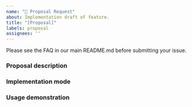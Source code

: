 ```yaml
---
name: "📝 Proposal Request"
about: Implementation draft of feature.
title: "[Proposal]"
labels: proposal
assignees: ''
---
```


Please see the FAQ in our main README.md before submitting your issue.

<!--
In order to accurately distinguish that the needs put forward by users are the needs of most users and reasonable needs, solicit community opinions through the process, and the features adopted by the community will be realized as new functions.

In order to make the proposal process as simple as possible, the process includes three stages: feature request - > proposal - > pull-request, where feature, proposal is issue and pull-request is the specific function implementation.

### Feature-request

In order to help the community correctly understand the requirements of the feature, the feature request issue needs to describe the functional requirements and relevant references or documents in detail. And the feature request issue can contain the basic description of the function, which can be used as a reference for the function implementation in the proposal.

### Proposal

Proposal contains the basic implementation methods of functions, such as interface definition, general usage of functions, etc.

### Pull-request

After the function is realized, a merge request will be initiated to associate the proposal issue with the function issue. After the merger is completed, all questions will be closed and the process will end.

### Decision process

When more than five maintainer members agree to implement the feature, a proposal issue will be created for detailed design. The status of the proposal is divided into: under discussion, finalized and abandoned. After reaching the final status, start specific implementation (PR can also be implemented synchronously during the discussion)

### Final decision maker mechanism

If the maintainer team members have major differences on a requirement, the final decision is made by @Terry Mao.
-->

### Proposal description

<!--
example:
Add event interface for accessing message oriented middleware
-->

### Implementation mode

<!--
```go
example:
type Message interface {
    Key() string
    Value() []byte
    Header() map[string]string
    Ack() error
    Nack() error
}

type Handler func(context.Context, Message) error

type Event interface {
    Send(ctx context.Context, key string, value []byte]) error
    Receive(ctx context.Context, handler Handler) error
    Close() error
}
````
-->

### Usage demonstration

<!-- 
example:
```go
msg := kafka.NewMessage("Lynx", []byte("hello world"), map[string]string{
		"user":  "Lynx",
		"phone": "123456",
	})
err := sender.Send(context.Background(), msg)
```
-->